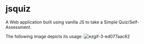 # jsquiz
A Web application built using vanilla JS to take a Simple Quiz/Self-Assessment.

The following image depicts its usage:
![ezgif-3-ed077aac62](https://github.com/dvdeepu99/jsquiz/assets/93904807/3c9a0d65-5a5d-4f6e-8ce8-af180b51113e)
